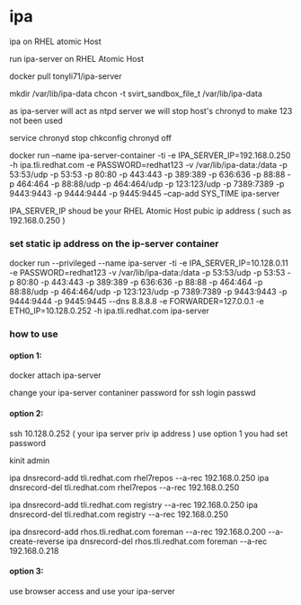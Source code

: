 # ipa
ipa on RHEL atomic Host

run ipa-server on RHEL Atomic Host 

docker pull tonyli71/ipa-server

mkdir /var/lib/ipa-data
chcon -t svirt_sandbox_file_t /var/lib/ipa-data

as ipa-server will act as ntpd server we will stop host's chronyd to make 123 not been used

service chronyd stop
chkconfig chronyd off

docker run –name ipa-server-container -ti -e IPA_SERVER_IP=192.168.0.250 -h ipa.tli.redhat.com -e PASSWORD=redhat123 -v /var/lib/ipa-data:/data -p 53:53/udp -p 53:53 -p 80:80 -p 443:443 -p 389:389 -p 636:636 -p 88:88 -p 464:464 -p 88:88/udp -p 464:464/udp -p 123:123/udp -p 7389:7389 -p 9443:9443 -p 9444:9444 -p 9445:9445 –cap-add SYS_TIME ipa-server

IPA_SERVER_IP shoud be your RHEL Atomic Host pubic ip address ( such as 192.168.0.250 )

### set static ip address on the ip-server container

docker run --privileged --name ipa-server -ti -e IPA_SERVER_IP=10.128.0.11 -e PASSWORD=redhat123 -v /var/lib/ipa-data:/data -p 53:53/udp -p 53:53 -p 80:80 -p 443:443 -p 389:389 -p 636:636 -p 88:88 -p 464:464 -p 88:88/udp -p 464:464/udp -p 123:123/udp -p 7389:7389 -p 9443:9443 -p 9444:9444 -p 9445:9445 --dns 8.8.8.8 -e FORWARDER=127.0.0.1 -e ETH0_IP=10.128.0.252 -h ipa.tli.redhat.com  ipa-server

### how to use

#### option 1:
docker attach ipa-server

change your ipa-server contaniner password for ssh login
passwd 

#### option 2:
ssh 10.128.0.252  ( your ipa server priv ip address ) use option 1 you had set password

kinit admin

ipa dnsrecord-add tli.redhat.com rhel7repos --a-rec 192.168.0.250
ipa dnsrecord-del tli.redhat.com rhel7repos --a-rec 192.168.0.250

ipa dnsrecord-add tli.redhat.com registry --a-rec 192.168.0.250
ipa dnsrecord-del tli.redhat.com registry --a-rec 192.168.0.250

ipa dnsrecord-add rhos.tli.redhat.com foreman --a-rec 192.168.0.200 --a-create-reverse
ipa dnsrecord-del rhos.tli.redhat.com foreman --a-rec 192.168.0.218

#### option 3:

use browser access and use your ipa-server
